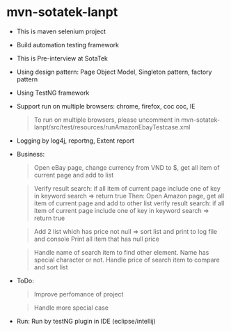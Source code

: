 # mvn-sotatek-lanpt
- This is maven selenium project
- Build automation testing framework
- This is Pre-interview at SotaTek
- Using design pattern: Page Object Model, Singleton pattern, factory pattern
- Using TestNG framework
- Support run on multiple browsers: chrome, firefox, coc coc, IE 
  > To run on multiple browsers, please uncomment in mvn-sotatek-lanpt/src/test/resources/runAmazonEbayTestcase.xml
- Logging by log4j, reportng, Extent report
- Business:
  > Open eBay page, change currency from VND to $, get all item of current page and add to list
  
  > Verify result search: if all item of current page include one of key in keyword search => return true 
  > Then: Open Amazon page, get all item of current page and add to other list
  > verify result search: if all item of current page include one of key in keyword search => return true 
  
  > Add 2 list which has price not null => sort list and print to log file and console
  > Print all item that has null price
  
  > Handle name of search item to find other element. Name has special character or not.
  > Handle price of search item to compare and sort list
  
- ToDo: 
  > Improve perfomance of project
  
  > Handle more special case 
  
- Run:
Run by testNG plugin in IDE (eclipse/intellij)

  
